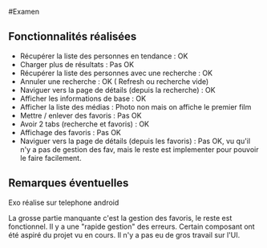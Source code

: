 #Examen

## Fonctionnalités réalisées

- Récupérer la liste des personnes en tendance : OK
- Charger plus de résultats : Pas OK
- Récupérer la liste des personnes avec une recherche : OK
- Annuler une recherche : OK ( Refresh ou recherche vide)
- Naviguer vers la page de détails (depuis la recherche) : OK
- Afficher les informations de base : OK
- Afficher la liste des médias : Photo non mais on affiche le premier film
- Mettre / enlever des favoris : Pas OK
- Avoir 2 tabs (recherche et favoris) : OK
- Affichage des favoris : Pas OK
- Naviguer vers la page de détails (depuis les favoris) : Pas OK, vu qu'il n'y a pas de gestion des fav, mais le reste est implementer pour pouvoir le faire facilement.

## Remarques éventuelles

Exo réalise sur telephone android

La grosse partie manquante c'est la gestion des favoris, le reste est fonctionnel.
Il y a une "rapide gestion" des erreurs. Certain composant ont été aspiré du projet vu en cours.
Il n'y a pas eu de gros travail sur l'UI.
